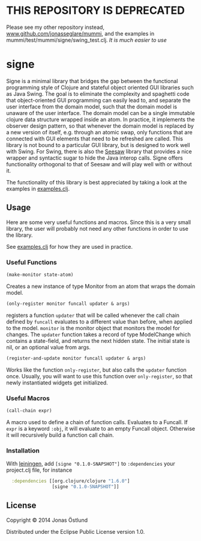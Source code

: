 # THIS REPOSITORY IS DEPRECATED
Please see my other repository instead, www.github.com/jonasseglare/mummi, and the examples in
mummi/test/mummi/signe/swing_test.clj. *It is much easier to use*

# signe

Signe is a minimal library that bridges the gap between the functional programming style of Clojure and stateful object oriented GUI libraries such as Java Swing. The goal is to eliminate the complexity and spaghetti code that object-oriented GUI programming can easily lead to, and separate the user interface from the domain model, such that the domain model is unaware of the user interface. The domain model can be a single immutable clojure data structure wrapped inside an atom. In practice, it implements the observer design pattern, so that whenever the domain model is replaced by a new version of itself, e.g. through an atomic swap, only functions that are connected with GUI elements that need to be refreshed are called. This library is not bound to a particular GUI library, but is designed to work well with Swing. For Swing, there is also the [Seesaw](https://github.com/daveray/seesaw) library that provides a nice wrapper and syntactic sugar to hide the Java interop calls. Signe offers functionality orthogonal to that of Seesaw and will play well with or without it.

The functionality of this library is best appreciated by taking a look at the examples in [examples.clj](src/signe/examples.clj).

## Usage
Here are some very useful functions and macros. Since this is a very small library, the user will probably not need any other functions in order to use the library.

See [examples.clj](src/signe/examples.clj) for how they are used in practice.

### Useful Functions
```clojure
(make-monitor state-atom)
```
Creates a new instance of type Monitor from an atom that wraps the domain model.

```clojure
(only-register monitor funcall updater & args)
```
registers a function ```updater``` that will be called whenever the call chain defined by ```funcall``` evaluates to a different value than before, when applied to the model. ```monitor``` is the monitor object that monitors the model for changes. The ```updater``` function takes a record of type ModelChange which contains a state-field, and returns the next hidden state. The initial state is nil, or an optional value from args.

```clojure
(register-and-update monitor funcall updater & args)
```
Works like the function ```only-register```, but also calls the ```updater``` function once. Usually, you will want to use this function over ```only-register```, so that newly instantiated widgets get initialized.


### Useful Macros
```clojure
(call-chain expr)
```
A macro used to define a chain of function calls. Evaluates to a Funcall. If ```expr``` is a keyword ```:obj```, it will evaluate to an empty Funcall object. Otherwise it will recursively build a function call chain.

### Installation
With [leiningen](https://github.com/technomancy/leiningen), add ```[signe "0.1.0-SNAPSHOT"]``` to ```:dependencies``` your project.clj file, for instance
```clojure
  :dependencies [[org.clojure/clojure "1.6.0"]
                 [signe "0.1.0-SNAPSHOT"]]
```

## License

Copyright © 2014 Jonas Östlund

Distributed under the Eclipse Public License version 1.0.
